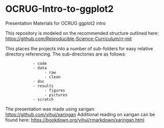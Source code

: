 # OCRUG-Intro-to-ggplot2
Presentation Materials for OCRUG ggplot2 intro

This repository is modeled on the recommended structure outlined here: https://github.com/Reproducible-Science-Curriculum/rr-init

This places the projects into a number of sub-folders for easy relative directory referencing. The sub-directories are as follows:

                - code
                - data
                     - raw
                     - clean
                - doc
                - results
                     - figures
                     - pictures
                - scratch

The presentation was made using xarigan: https://github.com/yihui/xaringan
Additional reading on xarigan can be found here: https://bookdown.org/yihui/rmarkdown/xaringan.html
